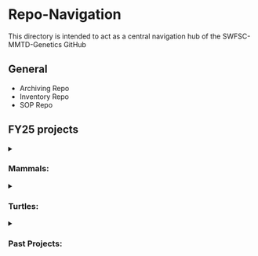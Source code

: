 Repo-Navigation
===============
This directory is intended to act as a central navigation hub of the SWFSC-MMTD-Genetics GitHub

## General
  - Archiving Repo
  - Inventory Repo
  - SOP Repo

## FY25 projects

<details>
<summary>  
  
### Mammals: 
</summary>

  - Mammal Species ID
  - Spotted Seal Sexing/Sequencing
  - False Killer Whale Sequencing
  - Mammal eDNA pilot project
  - [Harbor Seal MyBaits Mitogenome](https://github.com/SWFSC-MMTD-Genetics/MMTD-Genetics-Projects/tree/main/Harbor%20Seal%20Mybaits%20mitogenome)

</details>
<details>
<summary>
  
### Turtles:
</summary>

  - Green Turtle CA in-water
  - Turtle Bycatch
  - Atlantic Leatherback GTseq
  - So. Cal Green eDNA
  - Loggerhead Relocation Sequencing
  - Atlantic Green turtle Sequencing
  - Epigenetics DNA prep
  - Leatherback Novogene DNA prep

  </details>  
<details>
<summary>
  
### Past Projects:
</summary>
<details>
  
</details>

